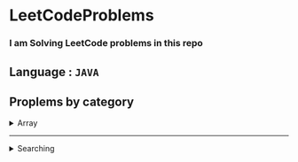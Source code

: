 # LeetCodeProblems

### I am Solving LeetCode problems in this repo

## Language : ` JAVA `

## Proplems by category

<details>
<summary>Array </summary>

- [1920. Build Array from Permutation](https://github.com/SamiShaikh6810/LeetCodeProblems/blob/master/src/Array/arrayFromPermutation_1920.java)
- [1929. Concatenation of Array](https://github.com/SamiShaikh6810/LeetCodeProblems/blob/master/src/Array/concatinateArray_1929.java)
- [59. Spiral Matrix II](https://github.com/SamiShaikh6810/LeetCodeProblems/blob/master/src/Array/spiralMatrix2_59.java)
- [54. Spiral Matrix](https://github.com/SamiShaikh6810/LeetCodeProblems/blob/master/src/Array/spiralMatrix_54.java)
- [1480. Running Sum of 1d Array](https://github.com/SamiShaikh6810/LeetCodeProblems/blob/master/src/Array/sumOfArray_1480.java)
- [1672. Richest Customer Wealth](https://github.com/SamiShaikh6810/LeetCodeProblems/blob/master/src/Array/customerWealth_1672.java)
- [1470. Shuffle the Array](https://github.com/SamiShaikh6810/LeetCodeProblems/blob/master/src/Array/suffleArray_1470.java)
- [1431. Kids With the Greatest Number of Candies](https://github.com/SamiShaikh6810/LeetCodeProblems/blob/master/src/Array/kidWithGratestCandies_1431.java)
- [1512. Number of Good Pairs](https://github.com/SamiShaikh6810/LeetCodeProblems/blob/master/src/Array/goodPairs_1512.java)
- [1365. How Many Numbers Are Smaller Than the Current Number](https://github.com/SamiShaikh6810/LeetCodeProblems/blob/master/src/Array/howManySmallNumbers_1365.java)
- [1389. Create Target Array in the Given Order](https://github.com/SamiShaikh6810/LeetCodeProblems/blob/master/src/Array/createTargetArray_1389.java)
- [167. Two Sum II - Input Array Is Sorted](https://github.com/SamiShaikh6810/LeetCodeProblems/blob/master/src/Array/twoSum2_167.java)
- [1832. Check if the Sentence Is Pangram](https://github.com/SamiShaikh6810/LeetCodeProblems/blob/master/src/Array/sentenceIsPangram_1832.java)


</details>

***

<details>
<summary>Searching</summary>

- [278. First Bad Version](https://github.com/SamiShaikh6810/LeetCodeProblems/blob/master/src/Searching/badVersion_278.java)
- [374. Guess Number Higher or Lower](https://github.com/SamiShaikh6810/LeetCodeProblems/blob/master/src/Searching/guess_374.java)

</details>


